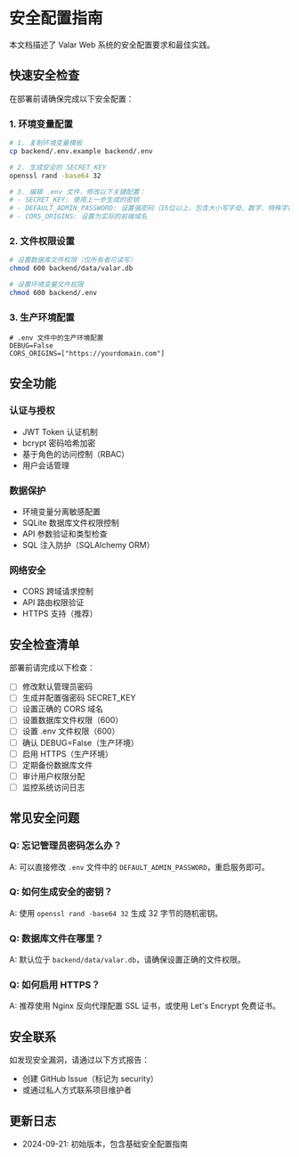 # 安全配置指南

本文档描述了 Valar Web 系统的安全配置要求和最佳实践。

## 快速安全检查

在部署前请确保完成以下安全配置：

### 1. 环境变量配置

```bash
# 1. 复制环境变量模板
cp backend/.env.example backend/.env

# 2. 生成安全的 SECRET_KEY
openssl rand -base64 32

# 3. 编辑 .env 文件，修改以下关键配置：
# - SECRET_KEY: 使用上一步生成的密钥
# - DEFAULT_ADMIN_PASSWORD: 设置强密码（16位以上，包含大小写字母、数字、特殊字符）
# - CORS_ORIGINS: 设置为实际的前端域名
```

### 2. 文件权限设置

```bash
# 设置数据库文件权限（仅所有者可读写）
chmod 600 backend/data/valar.db

# 设置环境变量文件权限
chmod 600 backend/.env
```

### 3. 生产环境配置

```env
# .env 文件中的生产环境配置
DEBUG=False
CORS_ORIGINS=["https://yourdomain.com"]
```

## 安全功能

### 认证与授权
- JWT Token 认证机制
- bcrypt 密码哈希加密
- 基于角色的访问控制（RBAC）
- 用户会话管理

### 数据保护
- 环境变量分离敏感配置
- SQLite 数据库文件权限控制
- API 参数验证和类型检查
- SQL 注入防护（SQLAlchemy ORM）

### 网络安全
- CORS 跨域请求控制
- API 路由权限验证
- HTTPS 支持（推荐）

## 安全检查清单

部署前请完成以下检查：

- [ ] 修改默认管理员密码
- [ ] 生成并配置强密码 SECRET_KEY
- [ ] 设置正确的 CORS 域名
- [ ] 设置数据库文件权限（600）
- [ ] 设置 .env 文件权限（600）
- [ ] 确认 DEBUG=False（生产环境）
- [ ] 启用 HTTPS（生产环境）
- [ ] 定期备份数据库文件
- [ ] 审计用户权限分配
- [ ] 监控系统访问日志

## 常见安全问题

### Q: 忘记管理员密码怎么办？
A: 可以直接修改 `.env` 文件中的 `DEFAULT_ADMIN_PASSWORD`，重启服务即可。

### Q: 如何生成安全的密钥？
A: 使用 `openssl rand -base64 32` 生成 32 字节的随机密钥。

### Q: 数据库文件在哪里？
A: 默认位于 `backend/data/valar.db`，请确保设置正确的文件权限。

### Q: 如何启用 HTTPS？
A: 推荐使用 Nginx 反向代理配置 SSL 证书，或使用 Let's Encrypt 免费证书。

## 安全联系

如发现安全漏洞，请通过以下方式报告：
- 创建 GitHub Issue（标记为 security）
- 或通过私人方式联系项目维护者

## 更新日志

- 2024-09-21: 初始版本，包含基础安全配置指南